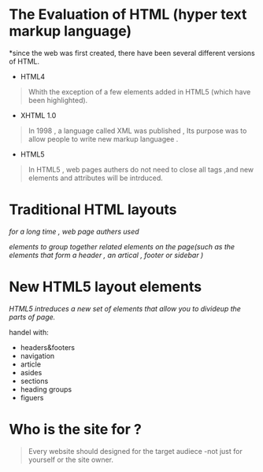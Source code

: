 # The Evaluation of HTML (hyper text markup language)
*since the web was first created, there have been several different versions of HTML.
- HTML4
> Whith the exception of a few elements added in HTML5 (which have been highlighted).
- XHTML 1.0
> In 1998 , a language called XML was published , Its purpose was to allow people to write new markup languagee .

- HTML5
>In HTML5 , web pages authers do not need to close all tags ,and new elements and attributes will be intrduced.

# Traditional HTML layouts
_for a long time , web page authers used <div> elements to group together related elements on the page(such as the elements that form a header , an artical , footer or sidebar )_

# New HTML5 layout elements
_HTML5 intreduces a new set of elements that allow you to divideup the parts of page._

handel with:
* headers&footers
* navigation 
* article 
* asides
* sections
* heading groups
* figuers 

# Who is the site for ?

>Every website should designed for the target audiece -not just for yourself or the site owner.

